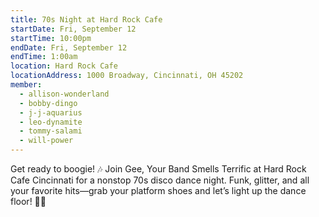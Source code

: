 ```yaml
---
title: 70s Night at Hard Rock Cafe
startDate: Fri, September 12
startTime: 10:00pm
endDate: Fri, September 12
endTime: 1:00am
location: Hard Rock Cafe
locationAddress: 1000 Broadway, Cincinnati, OH 45202
member:
  - allison-wonderland
  - bobby-dingo
  - j-j-aquarius
  - leo-dynamite
  - tommy-salami
  - will-power
---
```


Get ready to boogie! 🎶 Join Gee, Your Band Smells Terrific at Hard Rock Cafe Cincinnati for a nonstop 70s disco dance night. Funk, glitter, and all your favorite hits—grab your platform shoes and let’s light up the dance floor! 🕺✨
